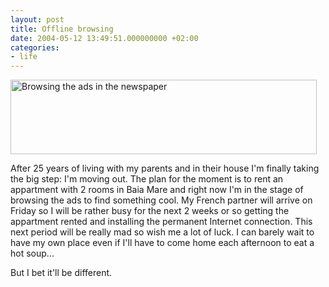 ```yaml
---
layout: post
title: Offline browsing
date: 2004-05-12 13:49:51.000000000 +02:00
categories:
- life
---
```

<img src="https://content.rusiczki.net/blogpics/newspaper_clip.jpg" width="490" height="119" border="0" alt="Browsing the ads in the newspaper" class="image" />

After 25 years of living with my parents and in their house I'm finally taking the big step: I'm moving out. The plan for the moment is to rent an appartment with 2 rooms in Baia Mare and right now I'm in the stage of browsing the ads to find something cool. My French partner will arrive on Friday so I will be rather busy for the next 2 weeks or so getting the appartment rented and installing the permanent Internet connection. This next period will be really mad so wish me a lot of luck. I can barely wait to have my own place even if I'll have to come home each afternoon to eat a hot soup...

But I bet it'll be different.
